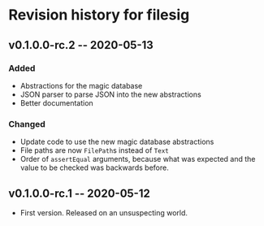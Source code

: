 # Revision history for filesig

## v0.1.0.0-rc.2 -- 2020-05-13

### Added

* Abstractions for the magic database
* JSON parser to parse JSON into the new abstractions
* Better documentation

### Changed

* Update code to use the new magic database abstractions
* File paths are now `FilePath`s instead of `Text`
* Order of `assertEqual` arguments, because what was expected and the value to
  be checked was backwards before.

## v0.1.0.0-rc.1 -- 2020-05-12

* First version. Released on an unsuspecting world.
